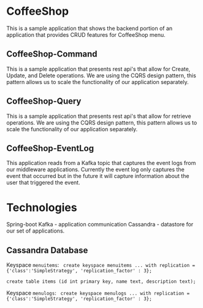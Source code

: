 # CoffeeShop
This is a sample application that shows the backend portion of an application that provides CRUD features for CoffeeShop menu.

## CoffeeShop-Command
This is a sample application that presents rest api's that allow for Create, Update, and Delete operations.  We are using the CQRS design pattern, this pattern allows us to scale the functionality of our application separately.

## CoffeeShop-Query
This is a sample application that presents rest api's that allow for retrieve operations.  We are using the CQRS design pattern, this pattern allows us to scale the functionality of our application separately.


## CoffeeShop-EventLog
This application reads from a Kafka topic that captures the event logs from our middleware applications.  Currently the event log only captures the event that occurred but in the future it will capture information about the user that triggered the event.

# Technologies
Spring-boot
Kafka - application communication
Cassandra -  datastore for our set of applications.



## Cassandra Database

Keyspace `menuitems`:
` create keyspace menuitems
   ... with replication = {'class':'SimpleStrategy', 'replication_factor' : 3};`
  
 `create table items (id int primary key, name text, description text);`


Keyspace `menulogs`:
` create keyspace menulogs
   ... with replication = {'class':'SimpleStrategy', 'replication_factor' : 3};`
